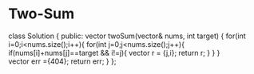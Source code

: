 # Two-Sum
class Solution {
public:
    vector<int> twoSum(vector<int>& nums, int target) {
        for(int i=0;i<nums.size();i++){
            for(int j=0;j<nums.size();j++){
                if(nums[i]+nums[j]==target && i!=j){
                    vector<int> r = {j,i};
                    return r;
                }
            }
        }        
        vector<int> err ={404};
        return err;
    }
};
